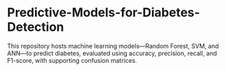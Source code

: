 # Predictive-Models-for-Diabetes-Detection
This repository hosts machine learning models—Random Forest, SVM, and ANN—to predict diabetes, evaluated using accuracy, precision, recall, and F1-score, with supporting confusion matrices.

